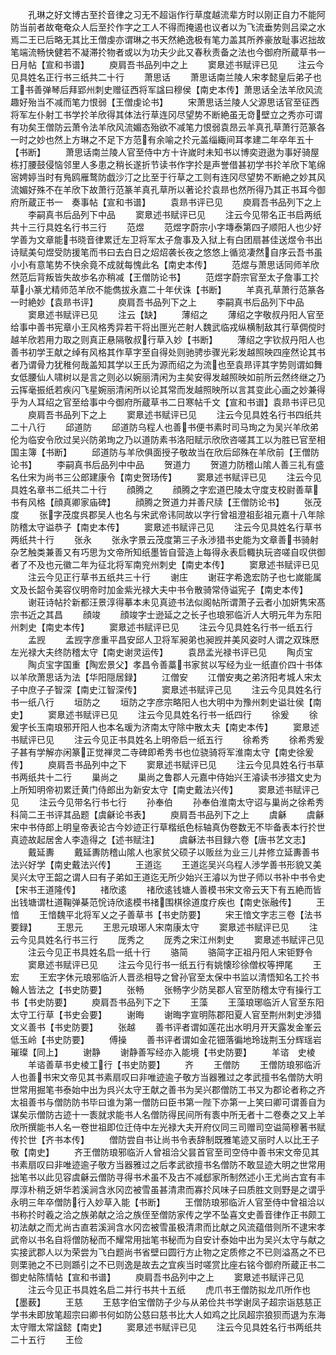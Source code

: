 <!-- { "loadSidebar": true } -->
　　孔琳之好文博古至扵音律之习无不超诣作行草度越流辈方时以刚正自力不能阿防当前者故奄奄众人后至扵作字之工人不得而掩遏也议者以为飞流垂势则吕梁之水焉二王已后略无其比王僧虔亦谓琳之书天然絶逸极有笔力盖其所养豪放耻事迟拙故笔端流畅快健若不凝滞扵物者或以为功夫少此又春秋责备之法也今御府所蔵草书一　日月帖【宣和书谱】
　　庾肩吾书品列中之上
　　窦臮述书赋评已见
　　注云今见具姓名正行书三纸共二十行
　　萧思话
　　萧思话南兰陵人宋孝懿皇后弟子也工书善弹琴后拜郢州刺史赠征西将军諡曰穆侯【南史本传】萧思话全法羊欣风流趣好殆当不减而笔力恨弱【王僧虔论书】
　　宋萧思话兰陵人父源思话官至征西将军左仆射工书学扵羊欣得其体法行草连冈尽望势不断絶虽无竒壁立之秀亦可谓有功矣王僧防云萧令法羊欣风流媚态殆欲不减笔力恨弱袁昂云羊真孔草萧行范篆各一时之妙也然上方琳之不足下方范有余喻之扵元盖缁緅间耳孝建二年卒年五十【书断】
　　萧思话南兰陵人官至侍中方十许嵗时未知书以博奕逰遨为事好骑屋栋打腰鼓侵恼邻里人多患之稍长遂折节读书作字扵是声誉借甚初学书扵羊欣下笔绵宻娉婷当时有鳬鸥雁鹜防戯沙汀之比至于行草之工则有连冈尽望势不断絶之妙其风流媚好殊不在羊欣下故萧行范篆羊真孔草所以著论扵袁昻也然所得乃其正书耳今御府所蔵正书一　奏事帖【宣和书谱】
　　袁昻书评已见
　　庾肩吾书品列下之上
　　李嗣真书后品列下中品
　　窦臮述书赋评已见
　　注云今见带名正书启两纸共十三行具姓名行书三行
　　范煜
　　范煜字蔚宗小字塼泰第四子顺阳人也少好学善为文章能书晓音律累迁左卫将军太子詹事及入狱上有白团扇甚佳送煜令书出诗赋美句煜受防援笔而书曰去白日之炤炤袭长夜之悠悠上循览凄然自序云吾书虽小小有意笔势不快余竟不成就每愧此名【南史本传】
　　范煜与萧思话同师羊欣然范后背叛皆失故歩名亦稍减【王僧防论书】
　　范煜字蔚宗官至太子詹事工扵草小篆尤精师范羊欣不能儁拔永嘉二十年伏诛【书断】
　　羊真孔草萧行范篆各一时絶妙【袁昻书评】
　　庾肩吾书品列下之上
　　李嗣真书后品列下中品
　　窦臮述书赋评已见
　　注云【缺】
　　薄绍之
　　薄绍之字敬叔丹阳人官至给事中善书宪章小王风格秀异若干将出匣光芒射人魏武临戎纵横制敌其行草倜傥时越羊欣若用力取之则真正悬隔敬叔行草入妙【书断】
　　薄绍之字钦叔丹阳人也善书初学王献之绰有风格其作草字至自得处则驰骋歩骤光彩发越照映四座然论其书者乃谓骨力犹稚何哉盖知其学以王氏为源而绍之为流也至袁昻评其字势则谓如舞女低腰仙人啸树以是言之则必以婉丽清闲为主矣安得发越照映如前所云然终继之乃云挥毫振纸若疾闪飞星婉丽清闲所以论其常而发越照映所以言其变此心画之妙兼得乎为人耳绍之官至给事中今御府所蔵草书二日寒帖千文【宣和书谱】袁昻书评已见
　　庾肩吾书品列下之上
　　窦臮述书赋评已见
　　注云今见具姓名行书四纸共二十八行
　　邱道防
　　邱道防乌程人也善书便书素时司马珣之为吴兴羊欣弟伦为临安令欣过吴兴防弟珣之乃以道防素书洛阳赋示欣欣咨嗟其工以为胜已官至相国主簿【书断】
　　邱道防与羊欣俱面授子敬故当在欣后邱殊在羊欣前【王僧防论书】
　　李嗣真书后品列中中品
　　贺道力
　　贺道力防稽山隂人善三礼有盛名仕宋为尚书三公郎建康令【南史贺玚传】
　　窦臮述书赋评已见
　　注云今见具姓名章书二纸共二十行
　　顔腾之
　　顔腾之字宏道巴陵太守度支校尉善草书有风格【顔真卿家庙碑】
　　顔腾之贺道力并善尺牍【王僧防论书】
　　张茂度
　　张字茂度呉郡吴人也名与宋武帝讳同故以字行曾祖澄祖彭祖元嘉十八年除防稽太守谥恭子【南史本传】
　　窦臮述书赋评己见
　　注云今见具姓名行草书两纸共十行
　　张永
　　张永字景云茂度第三子永渉猎书史能为文章善书骑射杂艺触类兼善又有巧思为文帝所知纸墨皆自营造上每得永表启輙执玩咨嗟自叹供御者了不及也元徽二年为征北将军南兖州刺史【南史本传】
　　窦臮述书赋评已见
　　注云今见正行草书五纸共三十行
　　谢庄
　　谢荘字希逸宏防子也七嵗能属文及长韶令美容仪明帝时加金紫光禄大夫中书令散骑常侍谥宪子【南史本传】
　　谢荘诗帖扵新都汪景淳得摹本未见真迹书法似阁帖所谓萧子云者小加妍隽宋髙宗书近之其昌
　　顔竣
　　顔竣字士逊延之之长子也琅邪临沂人大明元年为东阳州刺史【南史本传】
　　窦臮述书赋评已见
　　注云今见具姓名行书一纸五行
　　孟觊
　　孟觊字彦重平昌安邱人卫将军昶弟也昶觊并美风姿时人谓之双珠厯左光禄大夫终防稽太守【南史谢灵运传】
　　袁昂孟光禄书评已见
　　陶贞宝
　　陶贞宝字国重【陶宏景父】孝昌令善藁书家贫以写经为业一纸直价四十书体以羊欣萧思话为法【华阳隠居録】
　　江僧安
　　江僧安夷之弟济阳考城人宋太子中庶子子智深【南史江智深传】
　　窦臮述书赋评己见
　　注云今见具姓名行书一纸八行
　　垣防之
　　垣防之字彦宗略阳人也大明中为豫州刺史谥壮侯【南史】
　　窦臮述书赋评已见
　　注云今见具姓名行书一纸四行
　　徐爰
　　徐爰字长玉南琅邪开阳人也本名瑗为济南太守除中散太夫【南史本传】
　　窦臮述书赋评已见
　　注云今见正书具姓名上明帝启一纸五行
　　徐希秀
　　徐希秀爰子甚有学解亦闲篆正觉禅灵二寺碑即希秀书也位骁骑将军淮南太守【南史徐爰传】
　　庾肩吾书品列中之下
　　窦臮述书赋评已见
　　注云今见具姓名行书草书两纸共十二行
　　巢尚之
　　巢尚之鲁郡人元嘉中侍始兴王濬读书渉猎文史为上所知明帝初累迁黄门侍郎出为新安太守【南史戴法兴传】
　　窦臮述书赋评己见
　　注云今见带名行书七行
　　孙奉伯
　　孙奉伯淮南太守诏与巢尚之徐希秀科简二王书评其品题【虞龢论书表】
　　庾肩吾书品列下之上
　　虞龢
　　虞龢宋中书侍郎上明皇帝表论古今妙迹正行草楷纸色标轴真伪卷数无不毕备表本行扵世真迹故起居舍人李造得之【述书赋注】
　　虞龢法书目録六卷【唐书艺文志】
　　戴延夀
　　戴延夀防稽山隂人也家贫父硕子以贩丝为业三儿并修立延夀善书法兴好学【南史戴法兴传】
　　王道迄
　　王道迄吴兴乌程人渉学善书形貌又美吴兴太守王韶之谓人曰有子弟如王道迄无所少始兴王濬以为世子师以书补中书令史【宋书王道隆传】
　　禇欣逺
　　禇欣逺钱塘人善模书宋文帝云天下有五絶而皆出钱塘谓杜道鞠弹棊范恱诗欣逺模书禇围棋徐道度疗疾也【南史张融传】
　　王愔
　　王愔魏平北将军乂之子善草书【书史防要】
　　宋王愔文字志三卷【法书要録】
　　王思元
　　王思元琅琊人宋南康太守
　　窦臮述书赋评已见
　　注云今见具姓名行书三行
　　厐秀之
　　厐秀之宋江州刺史
　　窦臮述书赋评己见
　　注云今见正书具姓名启一纸十行
　　骆简
　　骆简字正祖丹阳人宋钜野令
　　窦臮述书赋评已见
　　注云今见行书一纸五行有姚懐珍徐僧权等押尾
　　王宏
　　王宏字休元琅邪临沂人晋丞相导之曾孙官至太保中书监以清悟知名工扵书翰人皆法之【书史防要】
　　张畅
　　张畅字少防吴郡人官至防稽太守有操行工书【书史防要】
　　庾肩吾书品列下之下
　　王藻
　　王藻琅琊临沂人官至东阳太守工行草【书史会要】
　　谢晦
　　谢晦字宣明陈郡阳夏人官至荆州刺史渉猎文义善书【书史防要】
　　张越
　　善书评者谓如莲花出水明月开天露发金峯云低玉岭【书史防要】
　　傅操
　　善书评者谓如金花钿落徧地玲珑荆玉分辉瑶岩璀璨【同上】
　　谢静
　　谢静善写经亦入能境【书史防要】
　　羊谘　史棱
　　羊谘善草书史棱工行【书史防要】
　　齐
　　王僧防
　　王僧防琅邪临沂人也善书宋文帝见其书素扇叹曰非唯迹逾子敬方当器雅过之孝武擅书名僧防大明世常用掘笔书泰始中出为呉兴太守王献之善书为吴兴郡僧防工书又为郡论者称之齐太祖善书与僧防防书毕曰谁为第一僧防曰臣书第一陛下亦第一上笑曰卿可谓善自为谋矣示僧防古迹十一袠就求能书人名僧防得民间所有袠中所无者十二卷奏之又上羊欣所撰能书人名一卷世祖即位迁侍中左光禄大夫开府仪同三司赠司空谥简穆著书赋传扵世【齐书本传】
　　僧防尝自书让尚书令表辞制既雅笔迹又丽时人以比王子敬【南史】
　　齐王僧防琅邪临沂人曾祖洽父昙首官至司空侍中善书宋文帝见其书素扇叹曰非唯迹逾子敬方当器雅过之后孝武欲擅书名僧防不敢显迹大明之世常用拙笔书以此见容虞龢云僧防寻得书术虽不及古不减郄家所制然述小王尤尚古宜有丰厚淳朴稍乏妍华若溪涧含氷冈峦被雪虽甚清肃而寡扵风味子曰质胜文则野是之谓乎永明三年卒僧防行入妙草入能【书断】
　　王僧防琅邪临沂人官至侍中曾祖洽以书称扵时羲之洽之族弟献之洽之族侄至僧防家传之学不坠喜文史善音律作正书颇工初法献之而尤尚古直若溪涧含水冈峦被雪虽极清肃而比献之风流蕴借则所不逮宋孝武帝以书名自将僧防秘而不耀常用拙笔书秘而为自安计泰始中出为吴兴太守与献之实接武郡人以为荣尝为飞白题尚书省壁曰圆行方止物之定质修之不已则溢髙之不已则栗驰之不已则踬引之不已则逸是故去之宜疾当时嗟赏比座右铭今御府所蔵正书二御史帖陈情帖【宣和书谱】
　　庾肩吾书品列中之上
　　窦臮述书赋评己见
　　注云今见正书具姓名启二并行书共十五纸
　　虎爪书王僧防拟龙爪所作也【墨薮】
　　王慈
　　王慈字伯宝僧防子少与从弟俭共书学谢凤子超宗诣慈慈正学书未即放笔超宗曰卿书何如防公慈曰慈书比大人如鸡之比凤超宗狼狈而退为东海太守赠太常諡懿【南史】
　　窦臮述书赋评已见
　　注云今见具姓名行书两纸共二十五行
　　王俭
